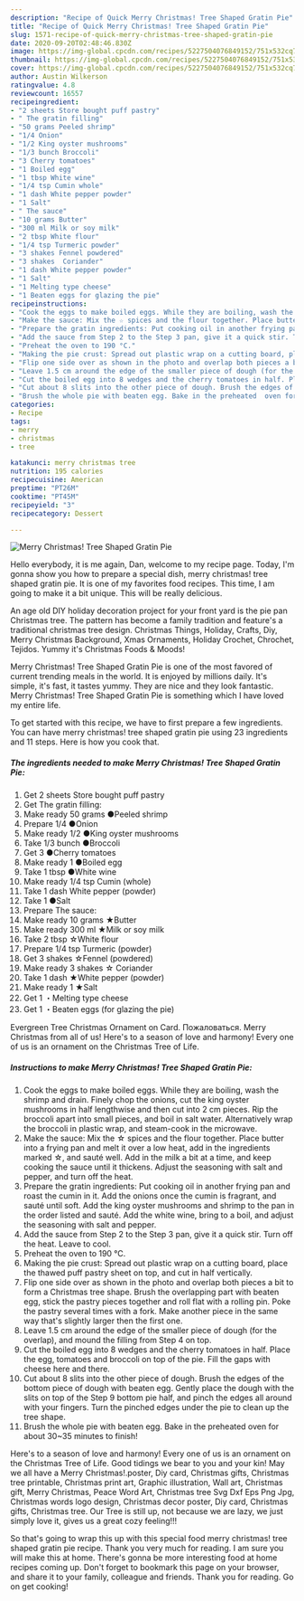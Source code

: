 ```yaml
---
description: "Recipe of Quick Merry Christmas! Tree Shaped Gratin Pie"
title: "Recipe of Quick Merry Christmas! Tree Shaped Gratin Pie"
slug: 1571-recipe-of-quick-merry-christmas-tree-shaped-gratin-pie
date: 2020-09-20T02:48:46.830Z
image: https://img-global.cpcdn.com/recipes/5227504076849152/751x532cq70/merry-christmas-tree-shaped-gratin-pie-recipe-main-photo.jpg
thumbnail: https://img-global.cpcdn.com/recipes/5227504076849152/751x532cq70/merry-christmas-tree-shaped-gratin-pie-recipe-main-photo.jpg
cover: https://img-global.cpcdn.com/recipes/5227504076849152/751x532cq70/merry-christmas-tree-shaped-gratin-pie-recipe-main-photo.jpg
author: Austin Wilkerson
ratingvalue: 4.8
reviewcount: 16557
recipeingredient:
- "2 sheets Store bought puff pastry"
- " The gratin filling"
- "50 grams Peeled shrimp"
- "1/4 Onion"
- "1/2 King oyster mushrooms"
- "1/3 bunch Broccoli"
- "3 Cherry tomatoes"
- "1 Boiled egg"
- "1 tbsp White wine"
- "1/4 tsp Cumin whole"
- "1 dash White pepper powder"
- "1 Salt"
- " The sauce"
- "10 grams Butter"
- "300 ml Milk or soy milk"
- "2 tbsp White flour"
- "1/4 tsp Turmeric powder"
- "3 shakes Fennel powdered"
- "3 shakes  Coriander"
- "1 dash White pepper powder"
- "1 Salt"
- "1 Melting type cheese"
- "1 Beaten eggs for glazing the pie"
recipeinstructions:
- "Cook the eggs to make boiled eggs. While they are boiling, wash the shrimp and drain. Finely chop the onions, cut the king oyster mushrooms in half lengthwise and then cut into 2 cm pieces. Rip the broccoli apart into small pieces, and boil in salt water. Alternatively wrap the broccoli in plastic wrap, and steam-cook in the microwave."
- "Make the sauce: Mix the ☆ spices and the flour together. Place butter into a frying pan and melt it over a low heat, add in the ingredients marked ☆, and sauté well. Add in the milk a bit at a time, and keep cooking the sauce until it thickens. Adjust the seasoning with salt and pepper, and turn off the heat."
- "Prepare the gratin ingredients: Put cooking oil in another frying pan and roast the cumin in it. Add the onions once the cumin is fragrant,  and sauté until soft.  Add the king oyster mushrooms and shrimp to the pan in the order listed and sauté. Add the white wine, bring to a boil, and adjust the seasoning with salt and pepper."
- "Add the sauce from Step 2 to the Step 3 pan, give it a quick stir. Turn off the heat. Leave to cool."
- "Preheat the oven to 190 °C."
- "Making the pie crust: Spread out plastic wrap on a cutting board, place the thawed puff pastry sheet on top, and cut in half vertically."
- "Flip one side over as shown in the photo and overlap both pieces a bit to form a Christmas tree shape.  Brush the overlapping part with beaten egg, stick the pastry pieces together and roll flat with a rolling pin. Poke the pastry several times with a fork. Make another piece in the same way that&#39;s slightly larger then the first one."
- "Leave 1.5 cm around the edge of the smaller piece of dough (for the overlap), and mound the filling from Step 4 on top."
- "Cut the boiled egg into 8 wedges and the cherry tomatoes in half. Place the egg, tomatoes and broccoli on top of the pie. Fill the gaps with cheese here and there."
- "Cut about 8 slits into the other piece of dough. Brush the edges of the bottom piece of dough with beaten egg. Gently place the dough with the slits on top of the Step 9 bottom pie half, and pinch the edges all around with your fingers. Turn the pinched edges under the pie to clean up the tree shape."
- "Brush the whole pie with beaten egg. Bake in the preheated  oven for about 30~35 minutes to finish!"
categories:
- Recipe
tags:
- merry
- christmas
- tree

katakunci: merry christmas tree 
nutrition: 195 calories
recipecuisine: American
preptime: "PT26M"
cooktime: "PT45M"
recipeyield: "3"
recipecategory: Dessert

---
```



![Merry Christmas! Tree Shaped Gratin Pie](https://img-global.cpcdn.com/recipes/5227504076849152/751x532cq70/merry-christmas-tree-shaped-gratin-pie-recipe-main-photo.jpg)

Hello everybody, it is me again, Dan, welcome to my recipe page. Today, I'm gonna show you how to prepare a special dish, merry christmas! tree shaped gratin pie. It is one of my favorites food recipes. This time, I am going to make it a bit unique. This will be really delicious.

An age old DIY holiday decoration project for your front yard is the pie pan Christmas tree. The pattern has become a family tradition and feature&#39;s a traditional christmas tree design. Christmas Things, Holiday, Crafts, Diy, Merry Christmas Background, Xmas Ornaments, Holiday Crochet, Chrochet, Tejidos. Yummy it&#39;s Christmas Foods &amp; Moods!

Merry Christmas! Tree Shaped Gratin Pie is one of the most favored of current trending meals in the world. It is enjoyed by millions daily. It's simple, it's fast, it tastes yummy. They are nice and they look fantastic. Merry Christmas! Tree Shaped Gratin Pie is something which I have loved my entire life.


To get started with this recipe, we have to first prepare a few ingredients. You can have merry christmas! tree shaped gratin pie using 23 ingredients and 11 steps. Here is how you cook that.

<!--inarticleads1-->

##### The ingredients needed to make Merry Christmas! Tree Shaped Gratin Pie:

1. Get 2 sheets Store bought puff pastry
1. Get  The gratin filling:
1. Make ready 50 grams ●Peeled shrimp
1. Prepare 1/4 ●Onion
1. Make ready 1/2 ●King oyster mushrooms
1. Take 1/3 bunch ●Broccoli
1. Get 3 ●Cherry tomatoes
1. Make ready 1 ●Boiled egg
1. Take 1 tbsp ●White wine
1. Make ready 1/4 tsp Cumin (whole)
1. Take 1 dash White pepper (powder)
1. Take 1 ●Salt
1. Prepare  The sauce:
1. Make ready 10 grams ★Butter
1. Make ready 300 ml ★Milk or soy milk
1. Take 2 tbsp ☆White flour
1. Prepare 1/4 tsp Turmeric (powder)
1. Get 3 shakes ☆Fennel (powdered)
1. Make ready 3 shakes ☆ Coriander
1. Take 1 dash ★White pepper (powder)
1. Make ready 1 ★Salt
1. Get 1 ・Melting type cheese
1. Get 1 ・Beaten eggs (for glazing the pie)


Evergreen Tree Christmas Ornament on Card. Пожаловаться. Merry Christmas from all of us! Here&#39;s to a season of love and harmony! Every one of us is an ornament on the Christmas Tree of Life. 

<!--inarticleads2-->

##### Instructions to make Merry Christmas! Tree Shaped Gratin Pie:

1. Cook the eggs to make boiled eggs. While they are boiling, wash the shrimp and drain. Finely chop the onions, cut the king oyster mushrooms in half lengthwise and then cut into 2 cm pieces. Rip the broccoli apart into small pieces, and boil in salt water. Alternatively wrap the broccoli in plastic wrap, and steam-cook in the microwave.
1. Make the sauce: Mix the ☆ spices and the flour together. Place butter into a frying pan and melt it over a low heat, add in the ingredients marked ☆, and sauté well. Add in the milk a bit at a time, and keep cooking the sauce until it thickens. Adjust the seasoning with salt and pepper, and turn off the heat.
1. Prepare the gratin ingredients: Put cooking oil in another frying pan and roast the cumin in it. Add the onions once the cumin is fragrant,  and sauté until soft.  Add the king oyster mushrooms and shrimp to the pan in the order listed and sauté. Add the white wine, bring to a boil, and adjust the seasoning with salt and pepper.
1. Add the sauce from Step 2 to the Step 3 pan, give it a quick stir. Turn off the heat. Leave to cool.
1. Preheat the oven to 190 °C.
1. Making the pie crust: Spread out plastic wrap on a cutting board, place the thawed puff pastry sheet on top, and cut in half vertically.
1. Flip one side over as shown in the photo and overlap both pieces a bit to form a Christmas tree shape.  Brush the overlapping part with beaten egg, stick the pastry pieces together and roll flat with a rolling pin. Poke the pastry several times with a fork. Make another piece in the same way that&#39;s slightly larger then the first one.
1. Leave 1.5 cm around the edge of the smaller piece of dough (for the overlap), and mound the filling from Step 4 on top.
1. Cut the boiled egg into 8 wedges and the cherry tomatoes in half. Place the egg, tomatoes and broccoli on top of the pie. Fill the gaps with cheese here and there.
1. Cut about 8 slits into the other piece of dough. Brush the edges of the bottom piece of dough with beaten egg. Gently place the dough with the slits on top of the Step 9 bottom pie half, and pinch the edges all around with your fingers. Turn the pinched edges under the pie to clean up the tree shape.
1. Brush the whole pie with beaten egg. Bake in the preheated  oven for about 30~35 minutes to finish!


Here&#39;s to a season of love and harmony! Every one of us is an ornament on the Christmas Tree of Life. Good tidings we bear to you and your kin! May we all have a Merry Christmas!.poster, Diy card, Christmas gifts, Christmas tree printable, Christmas print art, Graphic illustration, Wall art, Christmas gift, Merry Christmas, Peace Word Art, Christmas tree Svg Dxf Eps Png Jpg, Christmas words logo design, Christmas decor poster, Diy card, Christmas gifts, Christmas tree. Our Tree is still up, not because we are lazy, we just simply love it, gives us a great cozy feeling!!! 

So that's going to wrap this up with this special food merry christmas! tree shaped gratin pie recipe. Thank you very much for reading. I am sure you will make this at home. There's gonna be more interesting food at home recipes coming up. Don't forget to bookmark this page on your browser, and share it to your family, colleague and friends. Thank you for reading. Go on get cooking!
